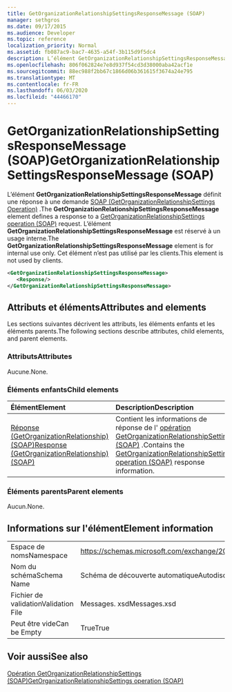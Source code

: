 ```yaml
---
title: GetOrganizationRelationshipSettingsResponseMessage (SOAP)
manager: sethgros
ms.date: 09/17/2015
ms.audience: Developer
ms.topic: reference
localization_priority: Normal
ms.assetid: fb087ac9-bac7-4635-a54f-3b115d9f5dc4
description: L’élément GetOrganizationRelationshipSettingsResponseMessage définit une réponse à une demande SOAP (GetOrganizationRelationshipSettings Operation). L’élément GetOrganizationRelationshipSettingsResponseMessage est réservé à un usage interne. Cet élément n’est pas utilisé par les clients.
ms.openlocfilehash: 806f062824e7e8d937f54cd3d38000aba42acf1e
ms.sourcegitcommit: 88ec988f2bb67c1866d06b361615f3674a24e795
ms.translationtype: MT
ms.contentlocale: fr-FR
ms.lasthandoff: 06/03/2020
ms.locfileid: "44466170"
---
```

# <a name="getorganizationrelationshipsettingsresponsemessage-soap"></a><span data-ttu-id="961d9-105">GetOrganizationRelationshipSettingsResponseMessage (SOAP)</span><span class="sxs-lookup"><span data-stu-id="961d9-105">GetOrganizationRelationshipSettingsResponseMessage (SOAP)</span></span>

<span data-ttu-id="961d9-106">L’élément **GetOrganizationRelationshipSettingsResponseMessage** définit une réponse à une demande [SOAP (GetOrganizationRelationshipSettings Operation)](getorganizationrelationshipsettings-operation-soap.md) .</span><span class="sxs-lookup"><span data-stu-id="961d9-106">The **GetOrganizationRelationshipSettingsResponseMessage** element defines a response to a [GetOrganizationRelationshipSettings operation (SOAP)](getorganizationrelationshipsettings-operation-soap.md) request.</span></span> <span data-ttu-id="961d9-107">L’élément **GetOrganizationRelationshipSettingsResponseMessage** est réservé à un usage interne.</span><span class="sxs-lookup"><span data-stu-id="961d9-107">The **GetOrganizationRelationshipSettingsResponseMessage** element is for internal use only.</span></span> <span data-ttu-id="961d9-108">Cet élément n’est pas utilisé par les clients.</span><span class="sxs-lookup"><span data-stu-id="961d9-108">This element is not used by clients.</span></span> 
  
```XML
<GetOrganizationRelationshipSettingsResponseMessage>
   <Response/>
</GetOrganizationRelationshipSettingsResponseMessage>
```

## <a name="attributes-and-elements"></a><span data-ttu-id="961d9-109">Attributs et éléments</span><span class="sxs-lookup"><span data-stu-id="961d9-109">Attributes and elements</span></span>

<span data-ttu-id="961d9-110">Les sections suivantes décrivent les attributs, les éléments enfants et les éléments parents.</span><span class="sxs-lookup"><span data-stu-id="961d9-110">The following sections describe attributes, child elements, and parent elements.</span></span>
  
### <a name="attributes"></a><span data-ttu-id="961d9-111">Attributs</span><span class="sxs-lookup"><span data-stu-id="961d9-111">Attributes</span></span>

<span data-ttu-id="961d9-112">Aucune.</span><span class="sxs-lookup"><span data-stu-id="961d9-112">None.</span></span>
  
### <a name="child-elements"></a><span data-ttu-id="961d9-113">Éléments enfants</span><span class="sxs-lookup"><span data-stu-id="961d9-113">Child elements</span></span>

|<span data-ttu-id="961d9-114">**Élément**</span><span class="sxs-lookup"><span data-stu-id="961d9-114">**Element**</span></span>|<span data-ttu-id="961d9-115">**Description**</span><span class="sxs-lookup"><span data-stu-id="961d9-115">**Description**</span></span>|
|:-----|:-----|
|[<span data-ttu-id="961d9-116">Réponse (GetOrganizationRelationship) (SOAP)</span><span class="sxs-lookup"><span data-stu-id="961d9-116">Response (GetOrganizationRelationship) (SOAP)</span></span>](response-getorganizationrelationshipsoap.md) <br/> |<span data-ttu-id="961d9-117">Contient les informations de réponse de l' [opération GetOrganizationRelationshipSettings (SOAP)](getorganizationrelationshipsettings-operation-soap.md) .</span><span class="sxs-lookup"><span data-stu-id="961d9-117">Contains the [GetOrganizationRelationshipSettings operation (SOAP)](getorganizationrelationshipsettings-operation-soap.md) response information.</span></span>  <br/> |
   
### <a name="parent-elements"></a><span data-ttu-id="961d9-118">Éléments parents</span><span class="sxs-lookup"><span data-stu-id="961d9-118">Parent elements</span></span>

<span data-ttu-id="961d9-119">Aucun.</span><span class="sxs-lookup"><span data-stu-id="961d9-119">None.</span></span>
  
## <a name="element-information"></a><span data-ttu-id="961d9-120">Informations sur l'élément</span><span class="sxs-lookup"><span data-stu-id="961d9-120">Element information</span></span>

|||
|:-----|:-----|
|<span data-ttu-id="961d9-121">Espace de noms</span><span class="sxs-lookup"><span data-stu-id="961d9-121">Namespace</span></span>  <br/> |https://schemas.microsoft.com/exchange/2010/Autodiscover  <br/> |
|<span data-ttu-id="961d9-122">Nom du schéma</span><span class="sxs-lookup"><span data-stu-id="961d9-122">Schema Name</span></span>  <br/> |<span data-ttu-id="961d9-123">Schéma de découverte automatique</span><span class="sxs-lookup"><span data-stu-id="961d9-123">Autodiscover schema</span></span>  <br/> |
|<span data-ttu-id="961d9-124">Fichier de validation</span><span class="sxs-lookup"><span data-stu-id="961d9-124">Validation File</span></span>  <br/> |<span data-ttu-id="961d9-125">Messages. xsd</span><span class="sxs-lookup"><span data-stu-id="961d9-125">Messages.xsd</span></span>  <br/> |
|<span data-ttu-id="961d9-126">Peut être vide</span><span class="sxs-lookup"><span data-stu-id="961d9-126">Can be Empty</span></span>  <br/> |<span data-ttu-id="961d9-127">True</span><span class="sxs-lookup"><span data-stu-id="961d9-127">True</span></span>  <br/> |
   
## <a name="see-also"></a><span data-ttu-id="961d9-128">Voir aussi</span><span class="sxs-lookup"><span data-stu-id="961d9-128">See also</span></span>



[<span data-ttu-id="961d9-129">Opération GetOrganizationRelationshipSettings (SOAP)</span><span class="sxs-lookup"><span data-stu-id="961d9-129">GetOrganizationRelationshipSettings operation (SOAP)</span></span>](getorganizationrelationshipsettings-operation-soap.md)

